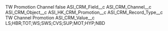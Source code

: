 <?xml version="1.0" encoding="UTF-8"?>
<CustomMetadata xmlns="http://soap.sforce.com/2006/04/metadata" xmlns:xsi="http://www.w3.org/2001/XMLSchema-instance" xmlns:xsd="http://www.w3.org/2001/XMLSchema">
    <label>TW Promotion Channel</label>
    <protected>false</protected>
    <values>
        <field>ASI_CRM_Field__c</field>
        <value xsi:type="xsd:string">ASI_CRM_Channel__c</value>
    </values>
    <values>
        <field>ASI_CRM_Object__c</field>
        <value xsi:type="xsd:string">ASI_HK_CRM_Promotion__c</value>
    </values>
    <values>
        <field>ASI_CRM_Record_Type__c</field>
        <value xsi:type="xsd:string">TW Channel Promotion</value>
    </values>
    <values>
        <field>ASI_CRM_Value__c</field>
        <value xsi:type="xsd:string">LS;HBR;TOT;WS;SWS;CVS;SUP;MOT;HYP;NBD</value>
    </values>
</CustomMetadata>
